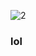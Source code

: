

![2](https://user-images.githubusercontent.com/66913721/152613839-0f3aebe2-c7fe-40a7-a4bb-64644e255301.png)

  ### lol

